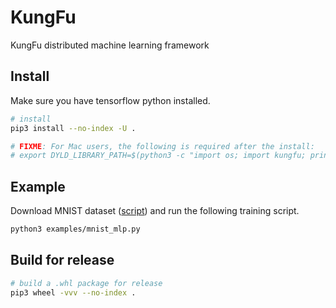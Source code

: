 # KungFu

KungFu distributed machine learning framework

## Install

Make sure you have tensorflow python installed.

```bash
# install
pip3 install --no-index -U .

# FIXME: For Mac users, the following is required after the install:
# export DYLD_LIBRARY_PATH=$(python3 -c "import os; import kungfu; print(os.path.dirname(kungfu.__file__))")
```

## Example

Download MNIST dataset ([script](scripts/download-mnist.sh)) and run the following training script.

```bash
python3 examples/mnist_mlp.py
```

## Build for release

```bash
# build a .whl package for release
pip3 wheel -vvv --no-index .
```
